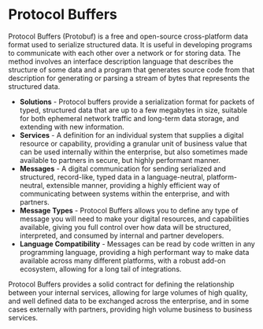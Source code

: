 # Protocol Buffers
Protocol Buffers (Protobuf) is a free and open-source cross-platform data format used to serialize structured data. It is useful in developing programs to communicate with each other over a network or for storing data. The method involves an interface description language that describes the structure of some data and a program that generates source code from that description for generating or parsing a stream of bytes that represents the structured data.

- **Solutions** - Protocol buffers provide a serialization format for packets of typed, structured data that are up to a few megabytes in size, suitable for both ephemeral network traffic and long-term data storage, and extending with new information.
- **Services** - A definition for an individual system that supplies a digital resource or capability, providing a granular unit of business value that can be used internally within the enterprise, but also sometimes made available to partners in secure, but highly performant manner.
- **Messages** - A digital communication for sending serialized and structured, record-like, typed data in a language-neutral, platform-neutral, extensible manner, providing a highly efficient way of communicating between systems within the enterprise, and with partners.
- **Message Types** - Protocol Buffers allows you to define any type of message you will need to make your digital resources, and capabilities available, giving you full control over how data will be structured, interpreted, and consumed by internal and partner developers.
- **Language Compatibility** - Messages can be read by code written in any programming language, providing a high performant way to make data available across many different platforms, with a robust add-on ecosystem, allowing for a long tail of integrations.

Protocol Buffers provides a solid contract for defining the relationship between your internal services, allowing for large volumes of high quality, and well defined data to be exchanged across the enterprise, and in some cases externally with partners, providing high volume business to business services.
